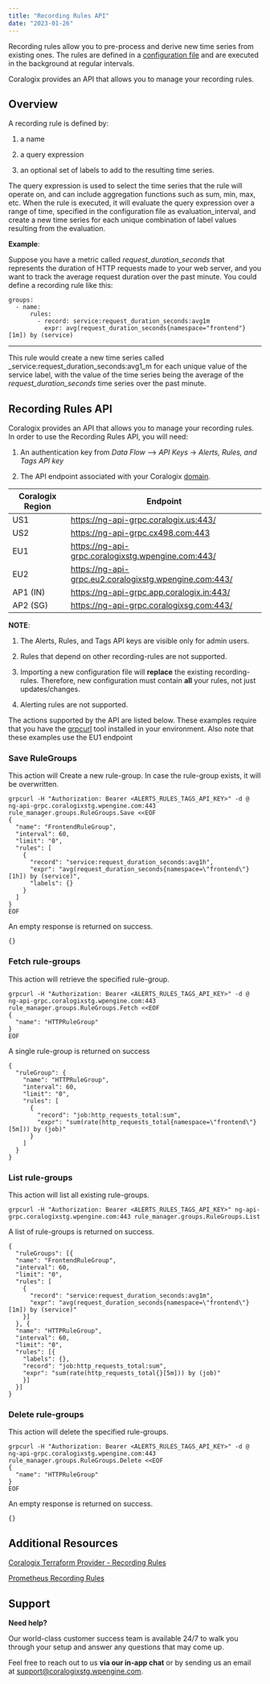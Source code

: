```yaml
---
title: "Recording Rules API"
date: "2023-01-26"
---
```


Recording rules allow you to pre-process and derive new time series from existing ones. The rules are defined in a [configuration file](https://prometheus.io/docs/prometheus/latest/configuration/recording_rules/#recording-rules) and are executed in the background at regular intervals.

Coralogix provides an API that allows you to manage your recording rules.

## Overview

A recording rule is defined by:

1. a name

3. a query expression

5. an optional set of labels to add to the resulting time series.

The query expression is used to select the time series that the rule will operate on, and can include aggregation functions such as sum, min, max, etc. When the rule is executed, it will evaluate the query expression over a range of time, specified in the configuration file as evaluation\_interval, and create a new time series for each unique combination of label values resulting from the evaluation.

**Example**:

Suppose you have a metric called _request\_duration\_seconds_ that represents the duration of HTTP requests made to your web server, and you want to track the average request duration over the past minute. You could define a recording rule like this:

```
groups:
  - name: 
      rules:
        - record: service:request_duration_seconds:avg1m
          expr: avg(request_duration_seconds{namespace="frontend"}[1m]) by (service)

```

* * *

This rule would create a new time series called _service:request\_duration\_seconds:avg1_m for each unique value of the service label, with the value of the time series being the average of the _request\_duration\_seconds_ time series over the past minute.

## Recording Rules API

Coralogix provides an API that allows you to manage your recording rules. In order to use the Recording Rules API, you will need:

1. An authentication key from _Data Flow_ –> _API Keys_ -> _Alerts, Rules, and Tags API key_

3. The API endpoint associated with your Coralogix [domain](http://coralogixstg.wpengine.com/docs/coralogix-domain/).

| Coralogix Region | Endpoint |
| --- | --- |
| US1 | https://ng-api-grpc.coralogix.us:443/ |
| US2 | https://ng-api-grpc.cx498.com:443 |
| EU1 | https://ng-api-grpc.coralogixstg.wpengine.com:443/ |
| EU2 | https://ng-api-grpc.eu2.coralogixstg.wpengine.com:443/ |
| AP1 (IN) | https://ng-api-grpc.app.coralogix.in:443/ |
| AP2 (SG) | https://ng-api-grpc.coralogixsg.com:443/ |

**NOTE**:

1. The Alerts, Rules, and Tags API keys are visible only for admin users.

3. Rules that depend on other recording-rules are not supported.

5. Importing a new configuration file will **replace** the existing recording-rules. Therefore, new configuration must contain **all** your rules, not just updates/changes.

7. Alerting rules are not supported.

The actions supported by the API are listed below. These examples require that you have the [grpcurl](https://github.com/fullstorydev/grpcurl) tool installed in your environment. Also note that these examples use the EU1 endpoint

### Save RuleGroups

This action will Create a new rule-group. In case the rule-group exists, it will be overwritten.

```
grpcurl -H "Authorization: Bearer <ALERTS_RULES_TAGS_API_KEY>" -d @ ng-api-grpc.coralogixstg.wpengine.com:443 rule_manager.groups.RuleGroups.Save <<EOF
{
  "name": "FrontendRuleGroup",
  "interval": 60,
  "limit": "0",
  "rules": [
    {
      "record": "service:request_duration_seconds:avg1h",
      "expr": "avg(request_duration_seconds{namespace=\"frontend\"}[1h]) by (service)",
      "labels": {}
    }
  ]
}
EOF

```

An empty response is returned on success.

```
{}

```

### Fetch rule-groups

This action will retrieve the specified rule-group.

```
grpcurl -H "Authorization: Bearer <ALERTS_RULES_TAGS_API_KEY>" -d @ ng-api-grpc.coralogixstg.wpengine.com:443 rule_manager.groups.RuleGroups.Fetch <<EOF
{
  "name": "HTTPRuleGroup"
}
EOF

```

A single rule-group is returned on success

```
{
  "ruleGroup": {
    "name": "HTTPRuleGroup",
    "interval": 60,
    "limit": "0",
    "rules": [
      {
        "record": "job:http_requests_total:sum",
        "expr": "sum(rate(http_requests_total{namespace=\"frontend\"}[5m])) by (job)"
      }
    ]
  }
}

```

### List rule-groups

This action will list all existing rule-groups.

```
grpcurl -H "Authorization: Bearer <ALERTS_RULES_TAGS_API_KEY>" ng-api-grpc.coralogixstg.wpengine.com:443 rule_manager.groups.RuleGroups.List

```

A list of rule-groups is returned on success.

```
{
  "ruleGroups": [{
  "name": "FrontendRuleGroup",
  "interval": 60,
  "limit": "0",
  "rules": [
    {
      "record": "service:request_duration_seconds:avg1m",
      "expr": "avg(request_duration_seconds{namespace=\"frontend\"}[1m]) by (service)"
    }]
  }, {
  "name": "HTTPRuleGroup",
  "interval": 60,
  "limit": "0",
  "rules": [{
    "labels": {},
    "record": "job:http_requests_total:sum",
    "expr": "sum(rate(http_requests_total{}[5m])) by (job)"
    }]		
  }]
}

```

### Delete rule-groups

This action will delete the specified rule-groups.

```
grpcurl -H "Authorization: Bearer <ALERTS_RULES_TAGS_API_KEY>" -d @ ng-api-grpc.coralogixstg.wpengine.com:443 rule_manager.groups.RuleGroups.Delete <<EOF
{
  "name": "HTTPRuleGroup"
}
EOF

```

An empty response is returned on success.

```
{}

```

## Additional Resources

[Coralogix Terraform Provider - Recording Rules](https://registry.terraform.io/providers/coralogix/coralogix/latest/docs/resources/recording_rules_group)

[Prometheus Recording Rules](https://prometheus.io/docs/prometheus/latest/configuration/recording_rules/)

## Support

**Need help?**

Our world-class customer success team is available 24/7 to walk you through your setup and answer any questions that may come up.

Feel free to reach out to us **via our in-app chat** or by sending us an email at [support@coralogixstg.wpengine.com](mailto:support@coralogixstg.wpengine.com).
